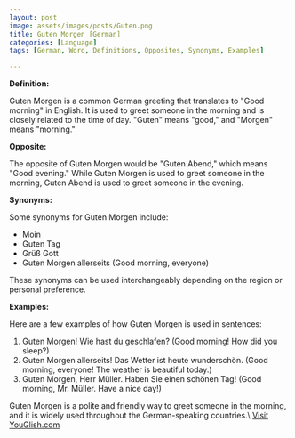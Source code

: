 ```yaml
---
layout: post
image: assets/images/posts/Guten.png
title: Guten Morgen [German]
categories: [Language]
tags: [German, Word, Definitions, Opposites, Synonyms, Examples]

---
```


**Definition:**

Guten Morgen is a common German greeting that translates to "Good morning" in English. It is used to greet someone in the morning and is closely related to the time of day. "Guten" means "good," and "Morgen" means "morning."

**Opposite:**

The opposite of Guten Morgen would be "Guten Abend," which means "Good evening." While Guten Morgen is used to greet someone in the morning, Guten Abend is used to greet someone in the evening.

**Synonyms:**

Some synonyms for Guten Morgen include:

- Moin
- Guten Tag
- Grüß Gott
- Guten Morgen allerseits (Good morning, everyone)

These synonyms can be used interchangeably depending on the region or personal preference.

**Examples:**

Here are a few examples of how Guten Morgen is used in sentences:

1. Guten Morgen! Wie hast du geschlafen? (Good morning! How did you sleep?)
2. Guten Morgen allerseits! Das Wetter ist heute wunderschön. (Good morning, everyone! The weather is beautiful today.)
3. Guten Morgen, Herr Müller. Haben Sie einen schönen Tag! (Good morning, Mr. Müller. Have a nice day!)

Guten Morgen is a polite and friendly way to greet someone in the morning, and it is widely used throughout the German-speaking countries.\ <a id="yg-widget-0" class="youglish-widget" data-query="Guten" data-lang="german" data-components="8412" data-auto-start="0" data-bkg-color="theme_light" data-title="How%20to%20pronounce%20Guten%20in%20German"  rel="nofollow" href="https://youglish.com">Visit YouGlish.com</a><script async src="https://youglish.com/public/emb/widget.js" charset="utf-8"></script>